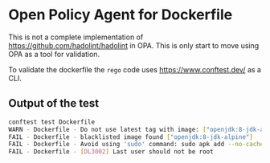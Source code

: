 # Open Policy Agent for Dockerfile

This is not a complete implementation of https://github.com/hadolint/hadolint in OPA. This is only start to move using OPA as a tool for validation.

To validate the dockerfile the `rego` code uses https://www.conftest.dev/ as a CLI.

## Output of the test

``` bash
conftest test Dockerfile
WARN - Dockerfile - Do not use latest tag with image: ["openjdk:8-jdk-alpine"]
FAIL - Dockerfile - blacklisted image found ["openjdk:8-jdk-alpine"]
FAIL - Dockerfile - Avoid using 'sudo' command: sudo apk add --no-cache python3 python3-dev build-base && pip3 install awscli==1.18.1
FAIL - Dockerfile - [DL3002] Last user should not be root
``` 
